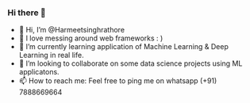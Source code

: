 ### Hi there 👋

- 👋 Hi, I’m @Harmeetsinghrathore
- 👀 I love messing around web frameworks : )
- 🌱 I’m currently learning application of Machine Learning & Deep Learning in real life. 
- 💞️ I’m looking to collaborate on some data science projects using ML applicatons.
- 📫 How to reach me: Feel free to ping me on whatsapp (+91) 7888669664
